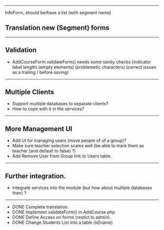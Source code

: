 
----
InfoForm, should be/have a list (with segment name)

Translation new (Segment) forms
----

----
Validation
----

* AddCourseForm.validateForm() needs some sanity checks 
    (indicator label length)
    (empty elements)
    (problemetic characters)
    (correct issues as a trailing / before saving)

----
Multiple Clients
----

* Support multiple databases to separate clients?
* How to cope with it in the services?

----
More Management UI
----

* Add UI for managing users (move people of of a group)?
* Make sure teacher selection scales well (be able to mark them as teacher (and default to false) ?)
* Add Remove User from Group link to Users table.

----
Further integration.
----

* Integrate services into the module (but how about multiple databases then) ?
 
----
* DONE Complete translation.
* DONE Implement validateForm() in AddCourse.php
* DONE Define Access on forms (restict to admin).
* DONE Change Students List into a table (id|name)
